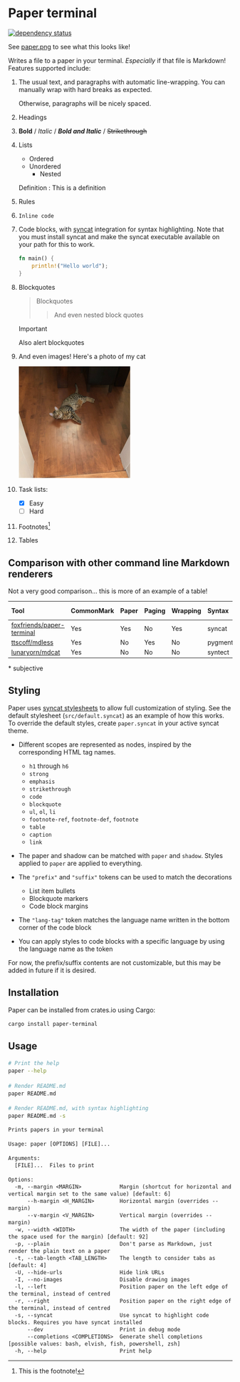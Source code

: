 [syncat]: https://github.com/foxfriends/syncat
[syncat stylesheets]: https://github.com/foxfriends/syncat-themes
[foxfriends/paper-terminal]: https://github.com/foxfriends/paper-terminal
[ttscoff/mdless]: https://github.com/ttscoff/mdless
[lunaryorn/mdcat]: https://github.com/lunaryorn/mdcat

# Paper terminal

[![dependency status](https://deps.rs/repo/github/foxfriends/paper-terminal/status.svg)](https://deps.rs/repo/github/foxfriends/paper-terminal)

<!-- Here's a comment -->

See [paper.png](./paper.png) to see what this looks like!

Writes a file to a paper in your terminal. *Especially* if that file is Markdown! Features supported
include:

1.  The usual text, and paragraphs with automatic line-wrapping. You can manually wrap with
    hard breaks as expected.

    Otherwise, paragraphs will be nicely spaced.
2.  Headings
3.  __Bold__ / *Italic* / *__Bold and Italic__* / ~~Strikethrough~~
4.  Lists
    *   Ordered
    *   Unordered
        *   Nested

    Definition
    : This is a definition

5.  Rules
6.  `Inline code`
7.  Code blocks, with [syncat][] integration for syntax highlighting. Note that you must install
    syncat and make the syncat executable available on your path for this to work.
    ```rust
    fn main() {
        println!("Hello world");
    }
    ```
8.  Blockquotes

    >   Blockquotes
    >   >  And even nested block quotes

    > [!IMPORTANT]
    > Also alert blockquotes

9.  And even images! Here's a photo of my cat

    ![My cat. His name is Cato](./cato.png)

10. Task lists:
    - [x] Easy
    - [ ] Hard
11. Footnotes[^ft]

    [^ft]: This is the footnote!

12. Tables

## Comparison with other command line Markdown renderers

Not a very good comparison... this is more of an example of a table!

| Tool                 | CommonMark | Paper | Paging | Wrapping | Syntax     | Images    | Tables | Looks good\* |
| :------------------- | :--------- | :---- | :----- | :------- | :--------- | :-------- | :----- | :----------- |
| [foxfriends/paper-terminal][] | Yes        | Yes   | No     | Yes      | syncat     | Pixelated | Yes    | Yes          |
| [ttscoff/mdless][]   | Yes        | No    | Yes    | No       | pygmentize | Sometimes | Yes    | No           |
| [lunaryorn/mdcat][]  | Yes        | No    | No     | No       | syntect    | Sometimes | No     | No           |

\* subjective

## Styling

Paper uses [syncat stylesheets][] to allow full customization of styling. See the default stylesheet (`src/default.syncat`)
as an example of how this works. To override the default styles, create `paper.syncat` in your active syncat theme.

*   Different scopes are represented as nodes, inspired by the corresponding HTML tag names.

    *   `h1` through `h6`
    *   `strong`
    *   `emphasis`
    *   `strikethrough`
    *   `code`
    *   `blockquote`
    *   `ul`, `ol`, `li`
    *   `footnote-ref`, `footnote-def`, `footnote`
    *   `table`
    *   `caption`
    *   `link`

*   The paper and shadow can be matched with `paper` and `shadow`. Styles applied to `paper` are applied to everything.
*   The `"prefix"` and `"suffix"` tokens can be used to match the decorations
    *   List item bullets
    *   Blockquote markers
    *   Code block margins
*   The `"lang-tag"` token matches the language name written in the bottom corner of the code block
*   You can apply styles to code blocks with a specific language by using the language name as the token

For now, the prefix/suffix contents are not customizable, but this may be added in future if it is desired.

## Installation

Paper can be installed from crates.io using Cargo:

```bash
cargo install paper-terminal
```

## Usage

```bash
# Print the help
paper --help

# Render README.md
paper README.md

# Render README.md, with syntax highlighting
paper README.md -s
```

```
Prints papers in your terminal

Usage: paper [OPTIONS] [FILE]...

Arguments:
  [FILE]...  Files to print

Options:
  -m, --margin <MARGIN>            Margin (shortcut for horizontal and vertical margin set to the same value) [default: 6]
      --h-margin <H_MARGIN>        Horizontal margin (overrides --margin)
      --v-margin <V_MARGIN>        Vertical margin (overrides --margin)
  -w, --width <WIDTH>              The width of the paper (including the space used for the margin) [default: 92]
  -p, --plain                      Don't parse as Markdown, just render the plain text on a paper
  -t, --tab-length <TAB_LENGTH>    The length to consider tabs as [default: 4]
  -U, --hide-urls                  Hide link URLs
  -I, --no-images                  Disable drawing images
  -l, --left                       Position paper on the left edge of the terminal, instead of centred
  -r, --right                      Position paper on the right edge of the terminal, instead of centred
  -s, --syncat                     Use syncat to highlight code blocks. Requires you have syncat installed
      --dev                        Print in debug mode
      --completions <COMPLETIONS>  Generate shell completions [possible values: bash, elvish, fish, powershell, zsh]
  -h, --help                       Print help
```
